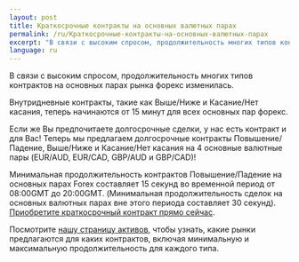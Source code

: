 ```yaml
---
layout: post
title: Краткосрочные контракты на основных валютных парах
permalink: /ru/Краткосрочные-контракты-на-основных-валютных-парах
excerpt: "В связи с высоким спросом, продолжительность многих типов контрактов на основных парах рынка форекс изменилась. Внутридневные контракты, такие как Выше/Ниже и Касание/Нет касания, теперь начинаются от 15 минут для всех основных пар форекс."
language: ru
---
```


В связи с высоким спросом, продолжительность многих типов контрактов на основных парах рынка форекс изменилась.

Внутридневные контракты, такие как Выше/Ниже и Касание/Нет касания, теперь начинаются от 15 минут для всех основных пар форекс.

Если же Вы предпочитаете долгосрочные сделки, у нас есть контракт и для Вас! Теперь мы предлагаем долгосрочные контракты Повышение/Падение, Выше/Ниже и Касание/Нет касания на 4 основные валютные пары (EUR/AUD, EUR/CAD, GBP/AUD и GBP/CAD)!

Минимальная продолжительность контрактов Повышение/Падение на основных парах Forex составляет 15 секунд во временной период от 08:00GMT до 20:00GMT. (Минимальная продолжительность сделок на основных валютных парах вне этого периода составляет 30 секунд). [Приобретите краткосрочный контракт прямо сейчас](https://www.binary.com/c/trade.cgi?market=forex&time=30s&form_name=risefall&expiry_&amount_&H=S0P&currency=USD&underlying_symbol=frxEURJPY&amount=100&date_&&l=RU&utm_medium=social&utm_source=blog&utm_content=whatsnew).

Посмотрите [нашу страницу активов](https://www.binary.com/c/asset_index.cgi?l=RU&utm_medium=social&utm_source=blog&utm_content=whatsnew), чтобы узнать, какие рынки предлагаются для каких контрактов, включая минимальную и максимальную продолжительность для каждого типа.

